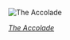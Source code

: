 
![The Accolade](https://upload.wikimedia.org/wikipedia/commons/thumb/3/38/Accolade_by_Edmund_Blair_Leighton.jpg/450px-Accolade_by_Edmund_Blair_Leighton.jpg)

*[The Accolade](https://wikipedia.org/wiki/File:Accolade_by_Edmund_Blair_Leighton.jpg)*
